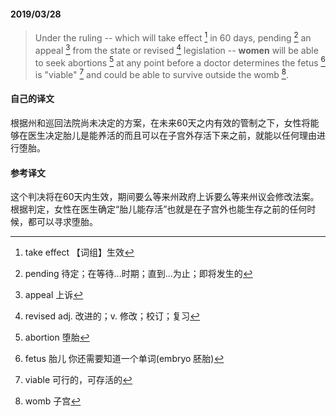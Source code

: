 #### 2019/03/28

> Under the ruling -- which will take effect [^1] in 60 days, pending [^2] an appeal [^3] from the state or revised [^8] legislation -- **women** will be able to seek abortions [^4] at any point before a doctor determines the fetus [^5] is "viable" [^6] and could be able to survive outside the womb [^7].



#### 自己的译文

根据州和巡回法院尚未决定的方案，在未来60天之内有效的管制之下，女性将能够在医生决定胎儿是能养活的而且可以在子宫外存活下来之前，就能以任何理由进行堕胎。



#### 参考译文

这个判决将在60天内生效，期间要么等来州政府上诉要么等来州议会修改法案。根据判定，女性在医生确定“胎儿能存活”也就是在子宫外也能生存之前的任何时候，都可以寻求堕胎。



[^1]: take effect 【词组】生效
[^2]: pending 待定；在等待...时期；直到...为止；即将发生的
[^3]: appeal 上诉
[^4]: abortion 堕胎
[^5]: fetus 胎儿 你还需要知道一个单词(embryo 胚胎)
[^6]: viable 可行的，可存活的
[^7]: womb 子宫
[^8]: revised adj. 改进的；v. 修改；校订；复习